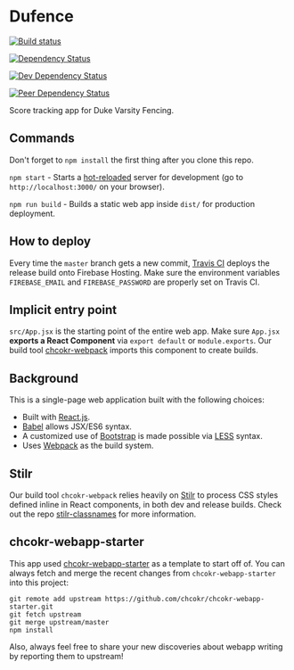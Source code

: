 # Dufence

[![Build
status](https://travis-ci.org/chcokr/dufence.svg)](https://travis-ci.org/chcokr/dufence)

[![Dependency
Status](https://david-dm.org/chcokr/dufence.svg)](https://david-dm.org/chcokr/dufence)

[![Dev Dependency
Status](https://david-dm.org/chcokr/dufence/dev-status.svg)](https://david-dm.org/chcokr/dufence#info=devDependencies)

[![Peer Dependency
Status](https://david-dm.org/chcokr/dufence/peer-status.svg)](https://david-dm.org/chcokr/dufence#info=peerDependencies)

Score tracking app for Duke Varsity Fencing.

## Commands

Don't forget to `npm install` the first thing after you clone this repo.

`npm start` - Starts a
[hot-reloaded](https://gaearon.github.io/react-hot-loader/) server for
development (go to `http://localhost:3000/` on your browser).

`npm run build` - Builds a static web app inside `dist/` for production
deployment.

## How to deploy

Every time the `master` branch gets a new commit, [Travis
CI](https://travis-ci.org) deploys the release build onto Firebase Hosting.
Make sure the environment variables `FIREBASE_EMAIL` and `FIREBASE_PASSWORD` are
properly set on Travis CI.

## Implicit entry point

`src/App.jsx` is the starting point of the entire web app.
Make sure `App.jsx` **exports a React Component** via `export default` or
`module.exports`.
Our build tool [chcokr-webpack](https://github.com/chcokr/chcokr-webpack)
imports this component to create builds.

## Background

This is a single-page web application built with the following choices:

- Built with [React.js](https://facebook.github.io/react/).
- [Babel](https://babeljs.io) allows JSX/ES6 syntax.
- A customized use of [Bootstrap](https://getbootstrap.com) is made possible via
[LESS](http://lesscss.org) syntax.
- Uses [Webpack](https://webpack.github.io) as the build system.

## Stilr

Our build tool `chcokr-webpack` relies heavily on
[Stilr](https://github.com/kodyl/stilr) to process CSS styles defined inline in
React components, in both dev and release builds.
Check out the repo
[stilr-classnames](https://github.com/chcokr/stilr-classnames) for more
information.

## chcokr-webapp-starter


This app used
[chcokr-webapp-starter](https://github.com/chcokr/chcokr-webapp-starter) as a
template to start off of.
You can always fetch and merge the recent changes from `chcokr-webapp-starter`
into this project:

```
git remote add upstream https://github.com/chcokr/chcokr-webapp-starter.git
git fetch upstream
git merge upstream/master
npm install
```

Also, always feel free to share your new discoveries about webapp writing by
reporting them to upstream!

